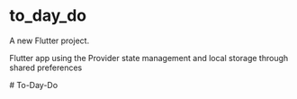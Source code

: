 # to_day_do

A new Flutter project.

Flutter app using the Provider state management and local storage through shared preferences

#   T o - D a y - D o 
 
 
